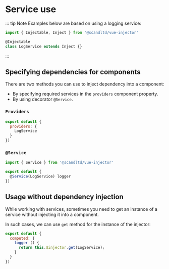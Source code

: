 # Service use

::: tip Note
Examples below are based on using a logging service:

``` js
import { Injectable, Inject } from '@scandltd/vue-injector'

@Injectable
class LogService extends Inject {}
```
:::

## Specifying dependencies for components

There are two methods you can use to inject dependency into a component:

- By specifying required services in the `providers` component property.
- By using decorator `@Service`.

### `Providers`

``` js
export default {
  providers: {
    LogService
  }
})
```

### `@Service`

``` js
import { Service } from '@scandltd/vue-injector'

export default {
  @Service(LogService) logger
})
```

## Usage without dependency injection

While working with services, sometimes you need to get an instance of a service without injecting it into a component.

In such cases, we can use `get` method for the instance of the injector:

``` js
export default {
  computed: {
    logger () {
      return this.$injector.get(LogService);
    }
  }
})
```
